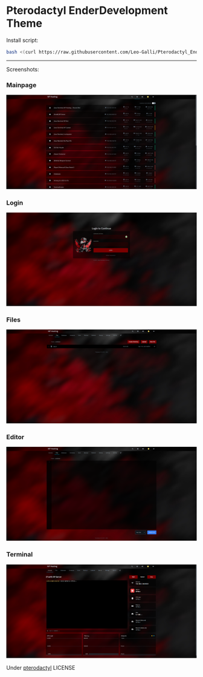 # Pterodactyl EnderDevelopment Theme

Install script:
```sh
bash <(curl https://raw.githubusercontent.com/Leo-Galli/Pterodactyl_EnderDevelopment_Theme/main/install.sh)>
```

---
Screenshots:
### Mainpage
![Mainpage](https://raw.githubusercontent.com/Leo-Galli/Pterodactyl_EnderDevelopment_Theme/main/images/Serverliste.png "Mainpage")
### Login
![Login](https://raw.githubusercontent.com/Leo-Galli/Pterodactyl_EnderDevelopment_Theme/main/images/Login.png "Login")
### Files
![Files](https://raw.githubusercontent.com/Leo-Galli/Pterodactyl_EnderDevelopment_Theme/main/images/Files.png "Files")
### Editor
![Editor](https://raw.githubusercontent.com/Leo-Galli/Pterodactyl_EnderDevelopment_Theme/main/images/Editor.png "Editor")
### Terminal
![Terminal](https://raw.githubusercontent.com/Leo-Galli/Pterodactyl_EnderDevelopment_Theme/main/images/Terminal.png "Terminal")



Under [pterodactyl](https://github.com/pterodactyl/panel/blob/1.0-develop/LICENSE.md) LICENSE